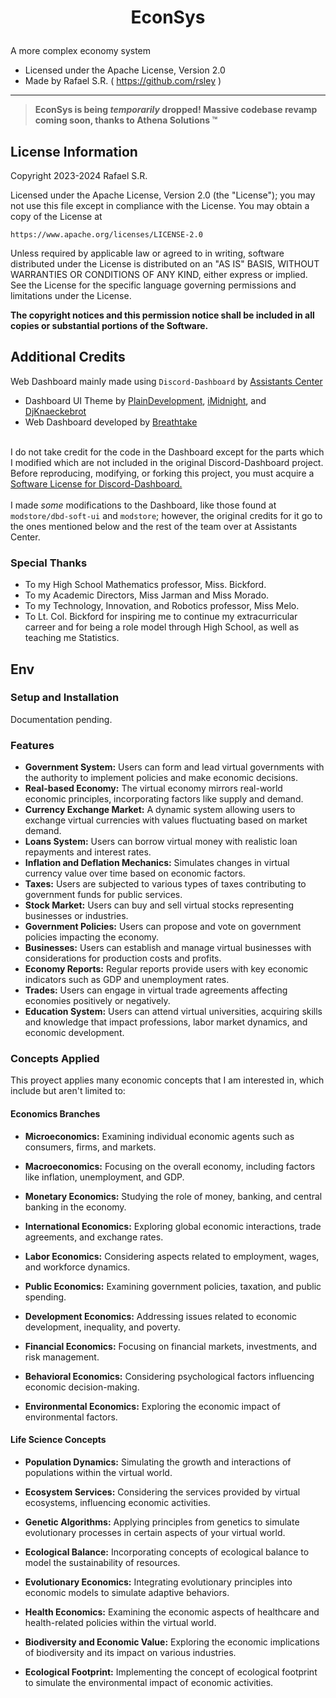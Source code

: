 # <p align="center">EconSys</p>
A more complex economy system
- Licensed under the Apache License, Version 2.0
- Made by Rafael S.R. ( https://github.com/rsley )
---

> **EconSys is being *temporarily* dropped! Massive codebase revamp coming soon, thanks to Athena Solutions ™**

## License Information
Copyright 2023-2024 Rafael S.R.

Licensed under the Apache License, Version 2.0 (the "License");
you may not use this file except in compliance with the License.
You may obtain a copy of the License at

    https://www.apache.org/licenses/LICENSE-2.0

Unless required by applicable law or agreed to in writing, software
distributed under the License is distributed on an "AS IS" BASIS,
WITHOUT WARRANTIES OR CONDITIONS OF ANY KIND, either express or implied.
See the License for the specific language governing permissions and
limitations under the License.

**The copyright notices and this permission notice shall be included in all copies or substantial portions of the Software.**

## Additional Credits
Web Dashboard mainly made using `Discord-Dashboard` by <a href="https://assistantscenter.com">Assistants Center</a>
- Dashboard UI Theme by <a href="https://github.com/PlainDevelopment">PlainDevelopment<a/>, <a href="https://github.com/iMidnights">iMidnight</a>, and <a href="https://github.com/DJKnaeckebrot">DjKnaeckebrot</a>
- Web Dashboard developed by <a href="https://github.com/breftejk">Breathtake</a>

<br/>I do not take credit for the code in the Dashboard except for the parts which I modified which are not included in the original Discord-Dashboard project. Before reproducing, modifying, or forking this project, you must acquire a <a href="https://assistantscenter.com/discord-dashboard/v2">Software License for Discord-Dashboard.</a><br/><br/>I made *some* modifications to the Dashboard, like those found at `modstore/dbd-soft-ui` and `modstore`; however, the original credits for it go to the ones mentioned below and the rest of the team over at Assistants Center.

### Special Thanks
- To my High School Mathematics professor, Miss. Bickford.
- To my Academic Directors, Miss Jarman and Miss Morado.
- To my Technology, Innovation, and Robotics professor, Miss Melo.
- To Lt. Col. Bickford for inspiring me to continue my extracurricular carreer and for being a role model through High School, as well as teaching me Statistics.

## Env

### Setup and Installation
Documentation pending.

### Features
- **Government System:**
  Users can form and lead virtual governments with the authority to implement policies and make economic decisions.
- **Real-based Economy:**
  The virtual economy mirrors real-world economic principles, incorporating factors like supply and demand.
- **Currency Exchange Market:**
  A dynamic system allowing users to exchange virtual currencies with values fluctuating based on market demand.
- **Loans System:**
  Users can borrow virtual money with realistic loan repayments and interest rates.
- **Inflation and Deflation Mechanics:**
  Simulates changes in virtual currency value over time based on economic factors.
- **Taxes:**
  Users are subjected to various types of taxes contributing to government funds for public services.
- **Stock Market:**
  Users can buy and sell virtual stocks representing businesses or industries.
- **Government Policies:**
  Users can propose and vote on government policies impacting the economy.
- **Businesses:**
  Users can establish and manage virtual businesses with considerations for production costs and profits.
- **Economy Reports:**
  Regular reports provide users with key economic indicators such as GDP and unemployment rates.
- **Trades:**
  Users can engage in virtual trade agreements affecting economies positively or negatively.
- **Education System:**
  Users can attend virtual universities, acquiring skills and knowledge that impact professions, labor market dynamics, and economic development.

### Concepts Applied
This proyect applies many economic concepts that I am interested in, which include but aren't limited to:

#### Economics Branches

- **Microeconomics:**
  Examining individual economic agents such as consumers, firms, and markets.

- **Macroeconomics:**
  Focusing on the overall economy, including factors like inflation, unemployment, and GDP.

- **Monetary Economics:**
  Studying the role of money, banking, and central banking in the economy.

- **International Economics:**
  Exploring global economic interactions, trade agreements, and exchange rates.

- **Labor Economics:**
  Considering aspects related to employment, wages, and workforce dynamics.

- **Public Economics:**
  Examining government policies, taxation, and public spending.

- **Development Economics:**
  Addressing issues related to economic development, inequality, and poverty.

- **Financial Economics:**
  Focusing on financial markets, investments, and risk management.

- **Behavioral Economics:**
  Considering psychological factors influencing economic decision-making.

- **Environmental Economics:**
  Exploring the economic impact of environmental factors.

#### Life Science Concepts

- **Population Dynamics:**
  Simulating the growth and interactions of populations within the virtual world.

- **Ecosystem Services:**
  Considering the services provided by virtual ecosystems, influencing economic activities.

- **Genetic Algorithms:**
  Applying principles from genetics to simulate evolutionary processes in certain aspects of your virtual world.

- **Ecological Balance:**
  Incorporating concepts of ecological balance to model the sustainability of resources.

- **Evolutionary Economics:**
  Integrating evolutionary principles into economic models to simulate adaptive behaviors.

- **Health Economics:**
  Examining the economic aspects of healthcare and health-related policies within the virtual world.

- **Biodiversity and Economic Value:**
  Exploring the economic implications of biodiversity and its impact on various industries.

- **Ecological Footprint:**
  Implementing the concept of ecological footprint to simulate the environmental impact of economic activities.
